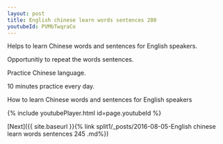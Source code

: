 ```yaml
---
layout: post
title: English chinese learn words sentences 280 
youtubeId: PVMbTwqraCo
---
```

 
 
Helps to learn Chinese words and sentences for English speakers.

Opportunitiy to repeat the words sentences. 

Practice Chinese language. 
 
10 minutes practice every day. 
 
How to learn Chinese words and sentences for English speakers 
 
{% include youtubePlayer.html id=page.youtubeId %}
 
 
[Next]({{ site.baseurl }}{% link  split1/_posts/2016-08-05-English chinese learn words sentences 245 .md%})
 
